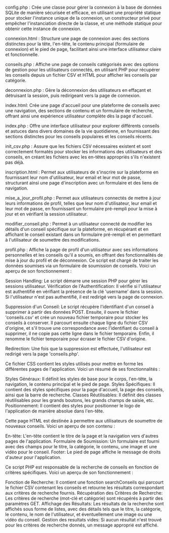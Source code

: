 config.php : Crée une classe pour gérer la connexion à la base de données SQLite de manière sécurisée et efficace, en utilisant une propriété statique pour stocker l'instance unique de la connexion, un constructeur privé pour empêcher l'instanciation directe de la classe, et une méthode statique pour obtenir cette instance de connexion.

connexion.html : Structure une page de connexion avec des sections distinctes pour la tête, l'en-tête, le contenu principal (formulaire de connexion) et le pied de page, facilitant ainsi une interface utilisateur claire et fonctionnelle.

conseils.php : Affiche une page de conseils catégorisés avec des options de gestion pour les utilisateurs connectés, en utilisant PHP pour récupérer les conseils depuis un fichier CSV et HTML pour afficher les conseils par catégorie.

deconnexion.php : Gère la déconnexion des utilisateurs en effaçant et détruisant la session, puis redirigeant vers la page de connexion.

index.html: Crée une page d'accueil pour une plateforme de conseils avec une navigation, des sections de contenu et un formulaire de recherche, offrant ainsi une expérience utilisateur complète dès la page d'accueil.

index.php : Offre une interface utilisateur pour explorer différents conseils et astuces dans divers domaines de la vie quotidienne, en fournissant des sections distinctes pour les conseils populaires et les conseils récents.

init_csv.php : Assure que les fichiers CSV nécessaires existent et sont correctement formatés pour stocker les informations des utilisateurs et des conseils, en créant les fichiers avec les en-têtes appropriés s'ils n'existent pas déjà.

inscription.html : Permet aux utilisateurs de s'inscrire sur la plateforme en fournissant leur nom d'utilisateur, leur email et leur mot de passe, structurant ainsi une page d'inscription avec un formulaire et des liens de navigation.

mise_a_jour_profil.php : Permet aux utilisateurs connectés de mettre à jour leurs informations de profil, telles que leur nom d'utilisateur, leur email et leur mot de passe, en fournissant un formulaire pré-rempli pour la mise à jour et en vérifiant la session utilisateur.

modifier_conseil.php : Permet à un utilisateur connecté de modifier les détails d'un conseil spécifique sur la plateforme, en récupérant et en affichant le conseil existant dans un formulaire pré-rempli et en permettant à l'utilisateur de soumettre des modifications.

profil.php : Affiche la page de profil d'un utilisateur avec ses informations personnelles et les conseils qu'il a soumis, en offrant des fonctionnalités de mise à jour du profil et de déconnexion.
Ce script est chargé de traiter les données soumises via un formulaire de soumission de conseils. Voici un aperçu de son fonctionnement :

Session Handling: Le script démarre une session PHP pour gérer les sessions utilisateur.
Vérification de l'Authentification: Il vérifie si l'utilisateur est authentifié en vérifiant la présence de la clé 'username' dans la session. Si l'utilisateur n'est pas authentifié, il est redirigé vers la page de connexion.

Suppression d'un Conseil: Le script récupère l'identifiant d'un conseil à supprimer à partir des données POST. Ensuite, il ouvre le fichier 'conseils.csv' et crée un nouveau fichier temporaire pour stocker les conseils à conserver. Il parcourt ensuite chaque ligne du fichier CSV d'origine, et s'il trouve une correspondance avec l'identifiant du conseil à supprimer, il ne copie pas cette ligne dans le fichier temporaire. Enfin, il renomme le fichier temporaire pour écraser le fichier CSV d'origine.

Redirection: Une fois que la suppression est effectuée, l'utilisateur est redirigé vers la page 'conseils.php'.

Ce fichier CSS contient les styles utilisés pour mettre en forme les différentes pages de l'application. Voici un résumé de ses fonctionnalités :

Styles Généraux: Il définit les styles de base pour le corps, l'en-tête, la navigation, le contenu principal et le pied de page.
Styles Spécifiques: Il contient des styles spécifiques pour la page d'accueil, la page des conseils, ainsi que la barre de recherche.
Classes Réutilisables: Il définit des classes réutilisables pour les grands boutons, les grands champs de saisie, etc.
Positionnement: Il contient des styles pour positionner le logo de l'application de manière absolue dans l'en-tête.

Cette page HTML est destinée à permettre aux utilisateurs de soumettre de nouveaux conseils. Voici un aperçu de son contenu :

En-tête: L'en-tête contient le titre de la page et la navigation vers d'autres pages de l'application.
Formulaire de Soumission: Un formulaire est fourni avec des champs pour le titre, la catégorie, le contenu, une image et une vidéo pour le conseil.
Footer: Le pied de page affiche le message de droits d'auteur pour l'application.

Ce script PHP est responsable de la recherche de conseils en fonction de critères spécifiques. Voici un aperçu de son fonctionnement :

Fonction de Recherche: Il contient une fonction searchConseils qui parcourt le fichier CSV contenant les conseils et retourne les résultats correspondant aux critères de recherche fournis.
Récupération des Critères de Recherche: Les critères de recherche (mot-clé et catégorie) sont récupérés à partir des paramètres GET.
Affichage des Résultats: Les résultats de la recherche sont affichés sous forme de listes, avec des détails tels que le titre, la catégorie, le contenu, le nom de l'utilisateur, et éventuellement une image ou une vidéo du conseil.
Gestion des resultats vides: Si aucun résultat n'est trouvé pour les critères de recherche donnés, un message approprié est affiché.

